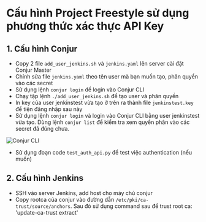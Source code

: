 # Cấu hình Project Freestyle sử dụng phương thức xác thực API Key

## 1. Cấu hình Conjur

- Copy 2 file `add_user_jenkins.sh` và `jenkins.yaml` lên server cài đặt Conjur Master
- Chỉnh sửa file `jenkins.yaml` theo tên user mà bạn muốn tạo, phân quyền vào các secret
- Sử dụng lệnh `conjur login` để login vào Conjur CLI
- Chạy tập lệnh `./add_user_jenkins.sh` để tạo user và phân quyền
- In key của user jenkinstest vừa tạo ở trên ra thành file `jenkinstest.key` để tiện đăng nhập sau này
- Sử dụng lệnh `conjur login` và login vào Conjur CLI bằng user jenkinstest vừa tạo. Dùng lệnh `conjur list` để kiểm tra xem quyền phân vào các secret đã đúng chưa.

![Conjur CLI](https://github.com/user-attachments/assets/c53d72c5-ce5d-43e9-a53a-480a64564383)

- Sử dụng đoạn code `test_auth_api.py` để test việc authentication (nếu muốn)

## 2. Cấu hình Jenkins

- SSH vào server Jenkins, add host cho máy chủ conjur 
- Copy rootca của conjur vào đường dẫn `/etc/pki/ca-trust/source/anchors`. Sau đó sử dụng command sau để trust root ca:  
'update-ca-trust extract'
